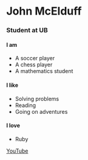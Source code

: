 <!DOCTYPE html>
<html>
	<head>
		<title>My Portfolio</title>
	</head>
	<body>
		<div>
			<h1>John McElduff</h1>
			<h3>Student at UB</h3>
		</div>
		<div>
		<h4>I am</h4>
		<ul>
			<li>A soccer player</li>
			<li>A chess player</li>
			<li>A mathematics student</li>
		</ul>
		<h4>I like</h4>
		<ul>
			<li>Solving problems</li>
			<li>Reading</li>
			<li>Going on adventures</li>
		</ul>
		<h4>I love</h4>
		<ul>
			<li>Ruby</li>
		</ul>
		</div>
	</body>
	<a href="https://www.youtube.com/stinkykicks">YouTube</a>
</html>
